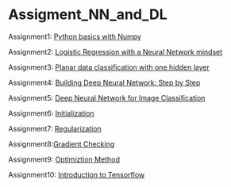 # Assigment_NN_and_DL
Assignment1: [Python basics with Numpy](A1_Python_Basics_with_Numpy.ipynb)

Assignment2: [Logistic Regression with a Neural Network mindset](A2_Logistic_Regression_with_a_Neural_Network_mindset.ipynb)

Assignment3: [Planar data classification with one hidden layer](A3_Planar_data_classification_with_one_hidden_layer.ipynb)

Assignment4: [Building Deep Neural Network: Step by Step](A4_Building_your_Deep_Neural_Network_Step_by_Step.ipynb)

Assignment5: [Deep Neural Network for Image Classification](https://github.com/Abeer-Rahman/Assigment_NN_and_DL/blob/main/A5_Deep%20Neural%20Network%20-%20Application.ipynb)

Assignment6: [Initialization](A6_Initialization.ipynb)

Assignment7: [Regularization](A7_Regularization.ipynb)

Assignment8:[Gradient Checking](A8_Gradient_Checking.ipynb)

Assignment9: [Optimiztion Method](A9_Optimization_methods.ipynb)

Assignment10: [Introduction to Tensorflow](A10_Tensorflow_introduction.ipynb)
